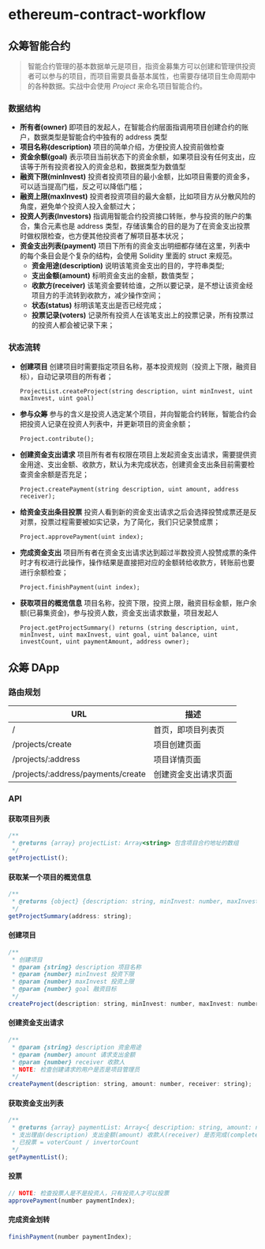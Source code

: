 # ethereum-contract-workflow

## 众筹智能合约

> 智能合约管理的基本数据单元是项目，指资金募集方可以创建和管理供投资者可以参与的项目，而项目需要具备基本属性，也需要存储项目生命周期中的各种数据。实战中会使用 *Project* 来命名项目智能合约。

### 数据结构

- **所有者(owner)** 即项目的发起人，在智能合约层面指调用项目创建合约的账户，数据类型是智能合约中独有的 address 类型
- **项目名称(description)** 项目的简单介绍，方便投资人投资前做检查
- **资金余额(goal)** 表示项目当前状态下的资金余额，如果项目没有任何支出，应该等于所有投资者投入的资金总和，数据类型为数值型
- **融资下限(minInvest)** 投资者投资项目的最小金额，比如项目需要的资金多，可以适当提高门槛，反之可以降低门槛；
- **融资上限(maxInvest)** 投资者投资项目的最大金额，比如项目方从分散风险的角度，避免单个投资人投入金额过大；
- **投资人列表(Investors)** 指调用智能合约投资接口转账，参与投资的账户的集合，集合元素也是 address 类型，存储该集合的目的是为了在资金支出投票时做权限检查，也方便其他投资者了解项目基本状况；
- **资金支出列表(payment)** 项目下所有的资金支出明细都存储在这里，列表中的每个条目会是个复杂的结构，会使用 Solidity 里面的 struct 来规范。
  - **资金用途(description)** 说明该笔资金支出的目的，字符串类型;
  - **支出金额(amount)** 标明资金支出的金额，数值类型；
  - **收款方(receiver)** 该笔资金要转给谁，之所以要记录，是不想让该资金经项目方的手流转到收款方，减少操作空间；
  - **状态(status)** 标明该笔支出是否已经完成；
  - **投票记录(voters)** 记录所有投资人在该笔支出上的投票记录，所有投票过的投资人都会被记录下来；

### 状态流转

+ **创建项目**  创建项目时需要指定项目名称，基本投资规则（投资上下限，融资目标），自动记录项目的所有者；

  ``` solidity
  ProjectList.createProject(string description, uint minInvest, uint maxInvest, uint goal)
  ```

- **参与众筹** 参与的含义是投资人选定某个项目，并向智能合约转账，智能合约会把投资人记录在投资人列表中，并更新项目的资金余额；

  ``` solidity
  Project.contribute();
  ```

- **创建资金支出请求** 项目所有者有权限在项目上发起资金支出请求，需要提供资金用途、支出金额、收款方，默认为未完成状态，创建资金支出条目前需要检查资金余额是否充足；

  ``` solidity
  Project.createPayment(string description, uint amount, address receiver);
  ```

- **给资金支出条目投票** 投资人看到新的资金支出请求之后会选择投赞成票还是反对票，投票过程需要被如实记录，为了简化，我们只记录赞成票；

  ``` solidity
  Project.approvePayment(uint index);
  ```

- **完成资金支出** 项目所有者在资金支出请求达到超过半数投资人投赞成票的条件时才有权进行此操作，操作结果是直接把对应的金额转给收款方，转账前也要进行余额检查；

  ``` solidity
  Project.finishPayment(uint index);
  ```

+ **获取项目的概览信息** 项目名称，投资下限，投资上限，融资目标金额，账户余额(已募集资金)，参与投资人数，资金支出请求数量，项目发起人

  ``` solidity
  Project.getProjectSummary() returns (string description, uint, minInvest, uint maxInvest, uint goal, uint balance, uint investCount, uint paymentAmount, address owner);
  ```

## 众筹 DApp
### 路由规划

| URL                                | 描述                 |
| ---------------------------------- | -------------------- |
| /                                  | 首页，即项目列表页   |
| /projects/create                   | 项目创建页面         |
| /projects/:address                 | 项目详情页面         |
| /projects/:address/payments/create | 创建资金支出请求页面 |

### API

#### 获取项目列表

``` javascript
/**
 * @returns {array} projectList: Array<string> 包含项目合约地址的数组
 */
getProjectList();
```

#### 获取某一个项目的概览信息

``` javascript
/**
 * @returns {object} {description: string, minInvest: number, maxInvest: number, goal: number, balance: number, investCount: number, paymentAmount: number, owner: string }
 */
getProjectSummary(address: string);
```

#### 创建项目

``` javascript
/**
 * 创建项目
 * @param {string} description 项目名称
 * @param {number} minInvest 投资下限
 * @param {number} maxInvest 投资上限
 * @param {number} goal 融资目标
 */
createProject(description: string, minInvest: number, maxInvest: number, goal: number);
```

#### 创建资金支出请求

``` javascript
/**
 * @param {string} description 资金用途
 * @param {number} amount 请求支出金额
 * @param {number} receiver 收款人
 * NOTE: 检查创建请求的用户是否是项目管理员
 */
createPayment(description: string, amount: number, receiver: string);
```

#### 获取资金支出列表

``` javascript
/**
 * @returns {array} paymentList: Array<{ description: string, amount: number, receiver: string, completed: bool, voterCount: number }>
 * 支出理由(description) 支出金额(amount) 收款人(receiver) 是否完成(completed) 已投票(voterCount)
 * 已投票 = voterCount / invertorCount
 */
getPaymentList();
```

#### 投票

``` javascript
// NOTE: 检查投票人是不是投资人，只有投资人才可以投票
approvePayment(number paymentIndex);
```

#### 完成资金划转

``` javascript
finishPayment(number paymentIndex);
```

